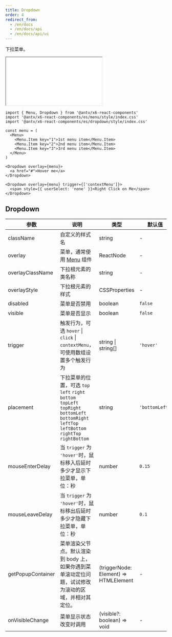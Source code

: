 ```yaml
---
title: Dropdown
order: 4
redirect_from:
  - /en/docs
  - /en/docs/api
  - /en/docs/api/ui
---
```


下拉菜单。

<iframe src="/demos/api/ui/dropdown/basic"></iframe>

```tsx
import { Menu, Dropdown } from '@antv/x6-react-components'
import '@antv/x6-react-components/es/menu/style/index.css'
import '@antv/x6-react-components/es/dropdown/style/index.css'

const menu = (
  <Menu>
    <Menu.Item key="1">1st menu item</Menu.Item>
    <Menu.Item key="2">2nd menu item</Menu.Item>
    <Menu.Item key="3">3rd menu item</Menu.Item>
  </Menu>
)

<Dropdown overlay={menu}>
  <a href="#">Hover me</a>
</Dropdown>

<Dropdown overlay={menu} trigger={['contextMenu']}>
  <span style={{ userSelect: 'none' }}>Right Click on Me</span>
</Dropdown>
```

## Dropdown

| 参数              | 说明                                                                                                                                              | 类型                                  | 默认值         |
|-------------------|-------------------------------------------------------------------------------------------------------------------------------------------------|---------------------------------------|----------------|
| className         | 自定义的样式名                                                                                                                                    | string                                | -              |
| overlay           | 菜单，通常使用 [Menu](./menu) 组件                                                                                                                 | ReactNode                             | -              |
| overlayClassName  | 下拉根元素的类名称                                                                                                                                | string                                | -              |
| overlayStyle      | 下拉根元素的样式                                                                                                                                  | CSSProperties                         | -              |
| disabled          | 菜单是否禁用                                                                                                                                      | boolean                               | `false`        |
| visible           | 菜单是否显示                                                                                                                                      | boolean                               | `false`        |
| trigger           | 触发行为，可选 `hover` \| `click` \| `contextMenu`，可使用数组设置多个触发行为                                                                      | string \| string[]                    | `'hover'`      |
| placement         | 下拉菜单的位置，可选 `top` `left` `right` `bottom` `topLeft` `topRight` `bottomLeft` `bottomRight` `leftTop` `leftBottom` `rightTop` `rightBottom` | string                                | `'bottomLeft'` |
| mouseEnterDelay   | 当 `trigger` 为 `'hover'`时，鼠标移入后延时多少才显示下拉菜单，单位：秒                                                                              | number                                | `0.15`         |
| mouseLeaveDelay   | 当 `trigger` 为 `'hover'`时，鼠标移出后延时多少才隐藏下拉菜单，单位：秒                                                                              | number                                | `0.1`          |
| getPopupContainer | 菜单渲染父节点。默认渲染到 body 上，如果你遇到菜单滚动定位问题，试试修改为滚动的区域，并相对其定位。                                                   | (triggerNode: Element) => HTMLElement | -              |
| onVisibleChange   | 菜单显示状态改变时调用                                                                                                                            | (visible?: boolean) => void           | -              |
